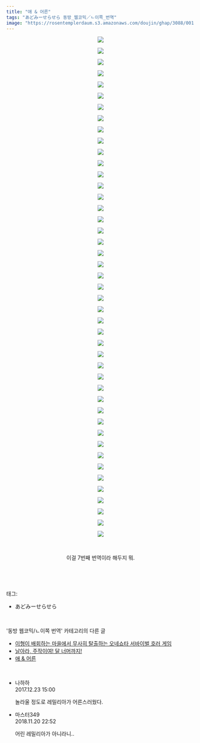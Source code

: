 ```yaml
---
title: "애 & 어른"
tags: "あどみーせらせら 동방_웹코믹／ㄴ이쪽_번역"
image: "https://rosentemplerdaum.s3.amazonaws.com/doujin/ghap/3088/001.jpg"
---
```

<div class="article">
<p style="text-align: center; clear: none; float: none;"><img src="{{ site.imgserver10 }}/ghap/3088/001.jpg"/></p>
<p style="text-align: center; clear: none; float: none;"><img src="{{ site.imgserver10 }}/ghap/3088/002.jpg"/></p>
<p style="text-align: center; clear: none; float: none;"><img src="{{ site.imgserver10 }}/ghap/3088/003.jpg"/></p>
<p style="text-align: center; clear: none; float: none;"><img src="{{ site.imgserver10 }}/ghap/3088/004.jpg"/></p>
<p style="text-align: center; clear: none; float: none;"><img src="{{ site.imgserver10 }}/ghap/3088/005.jpg"/></p>
<p style="text-align: center; clear: none; float: none;"><img src="{{ site.imgserver10 }}/ghap/3088/006.jpg"/></p>
<p style="text-align: center; clear: none; float: none;"><img src="{{ site.imgserver10 }}/ghap/3088/007.jpg"/></p>
<p style="text-align: center; clear: none; float: none;"><img src="{{ site.imgserver10 }}/ghap/3088/008.jpg"/></p>
<p style="text-align: center; clear: none; float: none;"><img src="{{ site.imgserver10 }}/ghap/3088/009.jpg"/></p>
<p style="text-align: center; clear: none; float: none;"><img src="{{ site.imgserver10 }}/ghap/3088/010.jpg"/></p>
<p style="text-align: center; clear: none; float: none;"><img src="{{ site.imgserver10 }}/ghap/3088/011.jpg"/></p>
<p style="text-align: center; clear: none; float: none;"><img src="{{ site.imgserver10 }}/ghap/3088/012.jpg"/></p>
<p style="text-align: center; clear: none; float: none;"><img src="{{ site.imgserver10 }}/ghap/3088/013.jpg"/></p>
<p style="text-align: center; clear: none; float: none;"><img src="{{ site.imgserver10 }}/ghap/3088/014.jpg"/></p>
<p style="text-align: center; clear: none; float: none;"><img src="{{ site.imgserver10 }}/ghap/3088/015.jpg"/></p>
<p style="text-align: center; clear: none; float: none;"><img src="{{ site.imgserver10 }}/ghap/3088/016.jpg"/></p>
<p style="text-align: center; clear: none; float: none;"><img src="{{ site.imgserver10 }}/ghap/3088/017.jpg"/></p>
<p style="text-align: center; clear: none; float: none;"><img src="{{ site.imgserver10 }}/ghap/3088/018.jpg"/></p>
<p style="text-align: center; clear: none; float: none;"><img src="{{ site.imgserver10 }}/ghap/3088/019.jpg"/></p>
<p style="text-align: center; clear: none; float: none;"><img src="{{ site.imgserver10 }}/ghap/3088/020.jpg"/></p>
<p style="text-align: center; clear: none; float: none;"><img src="{{ site.imgserver10 }}/ghap/3088/021.jpg"/></p>
<p style="text-align: center; clear: none; float: none;"><img src="{{ site.imgserver10 }}/ghap/3088/022.jpg"/></p>
<p style="text-align: center; clear: none; float: none;"><img src="{{ site.imgserver10 }}/ghap/3088/023.jpg"/></p>
<p style="text-align: center; clear: none; float: none;"><img src="{{ site.imgserver10 }}/ghap/3088/024.jpg"/></p>
<p style="text-align: center; clear: none; float: none;"><img src="{{ site.imgserver10 }}/ghap/3088/025.jpg"/></p>
<p style="text-align: center; clear: none; float: none;"><img src="{{ site.imgserver10 }}/ghap/3088/026.jpg"/></p>
<p style="text-align: center; clear: none; float: none;"><img src="{{ site.imgserver10 }}/ghap/3088/027.jpg"/></p>
<p style="text-align: center; clear: none; float: none;"><img src="{{ site.imgserver10 }}/ghap/3088/028.jpg"/></p>
<p style="text-align: center; clear: none; float: none;"><img src="{{ site.imgserver10 }}/ghap/3088/029.jpg"/></p>
<p style="text-align: center; clear: none; float: none;"><img src="{{ site.imgserver10 }}/ghap/3088/030.jpg"/></p>
<p style="text-align: center; clear: none; float: none;"><img src="{{ site.imgserver10 }}/ghap/3088/031.jpg"/></p>
<p style="text-align: center; clear: none; float: none;"><img src="{{ site.imgserver10 }}/ghap/3088/032.jpg"/></p>
<p style="text-align: center; clear: none; float: none;"><img src="{{ site.imgserver10 }}/ghap/3088/033.jpg"/></p>
<p style="text-align: center; clear: none; float: none;"><img src="{{ site.imgserver10 }}/ghap/3088/034.jpg"/></p>
<p style="text-align: center; clear: none; float: none;"><img src="{{ site.imgserver10 }}/ghap/3088/035.jpg"/></p>
<p style="text-align: center; clear: none; float: none;"><img src="{{ site.imgserver10 }}/ghap/3088/036.jpg"/></p>
<p style="text-align: center; clear: none; float: none;"><img src="{{ site.imgserver10 }}/ghap/3088/037.jpg"/></p>
<p style="text-align: center; clear: none; float: none;"><img src="{{ site.imgserver10 }}/ghap/3088/038.jpg"/></p>
<p style="text-align: center; clear: none; float: none;"><img src="{{ site.imgserver10 }}/ghap/3088/039.jpg"/></p>
<p style="text-align: center; clear: none; float: none;"><img src="{{ site.imgserver10 }}/ghap/3088/040.jpg"/></p>
<p style="text-align: center; clear: none; float: none;"><img src="{{ site.imgserver10 }}/ghap/3088/041.jpg"/></p>
<p style="text-align: center; clear: none; float: none;"><img src="{{ site.imgserver10 }}/ghap/3088/042.jpg"/></p>
<p style="text-align: center; clear: none; float: none;"><img src="{{ site.imgserver10 }}/ghap/3088/043.jpg"/></p>
<p style="text-align: center; clear: none; float: none;"><img src="{{ site.imgserver10 }}/ghap/3088/044.jpg"/></p>
<p style="text-align: center; clear: none; float: none;"><img src="{{ site.imgserver10 }}/ghap/3088/045.jpg"/></p>
<p style="text-align: center; clear: none; float: none;"><br/></p>
<p style="text-align: center; clear: none; float: none;">이걸 7번째 번역이라 해두지 뭐.</p>
<p><br/></p>
</div><br/>
<div class="tagTrail">
<p>태그: </p>
<ul>
<li>あどみーせらせら</li>
</ul>
</div><br/>
<div class="another">
<p>'동방 웹코믹/ㄴ이쪽 번역' 카테고리의 다른 글</p>
<ul>
<li><a href="/ghap_4608">이형이 배회하는 마을에서 무사히 탈출하는 오네쇼타 서바이벌 호러 게임</a></li>
<li><a href="/ghap_3117">날아라, 주작이여! 달 너머까지!</a></li>
<li><a href="/ghap_3088">애 &amp; 어른</a></li>
</ul>
</div><br/>
<div class="cb_module cb_fluid">
<div class="cb_wrt cb_profile">
<div class="comment">
<ul>
<li class="cb_thumb_off" id="comment15158113">
<div class="cb_comment_area">
<div class="cb_info_area">
<div class="cb_section">
<span class="cb_nick_name">나하하</span>
</div>
<div class="cb_section">
<span class="cb_date">2017.12.23 15:00 </span>
</div>
</div>
<div class="cb_dsc_comment">
<p class="cb_dsc">
											놀라울 정도로 레밀리아가 어른스러웠다.
										</p>
</div>
</div></li>
<li class="cb_thumb_off" id="comment15375959">
<div class="cb_comment_area">
<div class="cb_info_area">
<div class="cb_section">
<span class="cb_nick_name">마스터349</span>
</div>
<div class="cb_section">
<span class="cb_date">2018.11.20 22:52 </span>
</div>
</div>
<div class="cb_dsc_comment">
<p class="cb_dsc">
											어린 레밀리아가 아니라니..<br/>
</p>
</div>
</div></li>
</ul>
</div>
</div><!-- commentList close -->
</div><br/>

